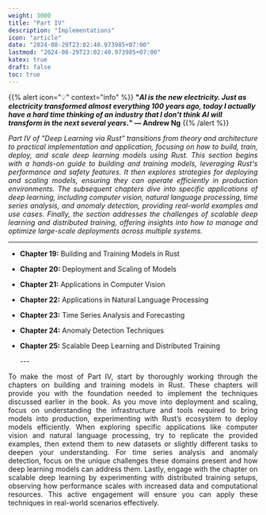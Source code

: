 ```yaml
---
weight: 3000
title: "Part IV"
description: "Implementations"
icon: "article"
date: "2024-08-29T23:02:40.973985+07:00"
lastmod: "2024-08-29T23:02:40.973985+07:00"
katex: true
draft: false
toc: true
---
```

{{% alert icon="💡" context="info" %}}
<strong>"<em>AI is the new electricity. Just as electricity transformed almost everything 100 years ago, today I actually have a hard time thinking of an industry that I don't think AI will transform in the next several years.</em>" — Andrew Ng</strong>
{{% /alert %}}

<p style="text-align: justify;">
<em>Part IV of "Deep Learning via Rust" transitions from theory and architecture to practical implementation and application, focusing on how to build, train, deploy, and scale deep learning models using Rust. This section begins with a hands-on guide to building and training models, leveraging Rust's performance and safety features. It then explores strategies for deploying and scaling models, ensuring they can operate efficiently in production environments. The subsequent chapters dive into specific applications of deep learning, including computer vision, natural language processing, time series analysis, and anomaly detection, providing real-world examples and use cases. Finally, the section addresses the challenges of scalable deep learning and distributed training, offering insights into how to manage and optimize large-scale deployments across multiple systems.</em>
</p>

---

- <p style="text-align: justify;"><strong>Chapter 19:</strong> Building and Training Models in Rust</p>
- <p style="text-align: justify;"><strong>Chapter 20:</strong> Deployment and Scaling of Models</p>
- <p style="text-align: justify;"><strong>Chapter 21:</strong> Applications in Computer Vision</p>
- <p style="text-align: justify;"><strong>Chapter 22:</strong> Applications in Natural Language Processing</p>
- <p style="text-align: justify;"><strong>Chapter 23:</strong> Time Series Analysis and Forecasting</p>
- <p style="text-align: justify;"><strong>Chapter 24:</strong> Anomaly Detection Techniques</p>
- <p style="text-align: justify;"><strong>Chapter 25:</strong> Scalable Deep Learning and Distributed Training</p>
  ---

<p style="text-align: justify;">
To make the most of Part IV, start by thoroughly working through the chapters on building and training models in Rust. These chapters will provide you with the foundation needed to implement the techniques discussed earlier in the book. As you move into deployment and scaling, focus on understanding the infrastructure and tools required to bring models into production, experimenting with Rust’s ecosystem to deploy models efficiently. When exploring specific applications like computer vision and natural language processing, try to replicate the provided examples, then extend them to new datasets or slightly different tasks to deepen your understanding. For time series analysis and anomaly detection, focus on the unique challenges these domains present and how deep learning models can address them. Lastly, engage with the chapter on scalable deep learning by experimenting with distributed training setups, observing how performance scales with increased data and computational resources. This active engagement will ensure you can apply these techniques in real-world scenarios effectively.
</p>
